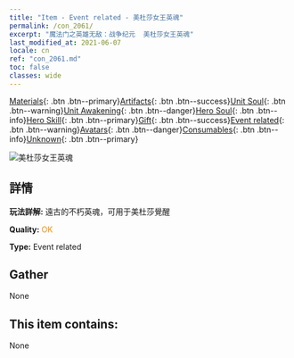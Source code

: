 ```yaml
---
title: "Item - Event related - 美杜莎女王英魂"
permalink: /con_2061/
excerpt: "魔法门之英雄无敌：战争纪元  美杜莎女王英魂"
last_modified_at: 2021-06-07
locale: cn
ref: "con_2061.md"
toc: false
classes: wide
---
```

 [Materials](/ItemsCN/){: .btn .btn--primary}[Artifacts](/ItemsCN/Artifacts/){: .btn .btn--success}[Unit Soul](/ItemsCN/UnitSoul/){: .btn .btn--warning}[Unit Awakening](/ItemsCN/UnitAwakening/){: .btn .btn--danger}[Hero Soul](/ItemsCN/HeroSoul/){: .btn .btn--info}[Hero Skill](/ItemsCN/HeroSkill/){: .btn .btn--primary}[Gift](/ItemsCN/Gift/){: .btn .btn--success}[Event related](/ItemsCN/Events/){: .btn .btn--warning}[Avatars](/ItemsCN/Avatars/){: .btn .btn--danger}[Consumables](/ItemsCN/Consumables/){: .btn .btn--info}[Unknown](/ItemsCN/Unknown/){: .btn .btn--primary}

 ![美杜莎女王英魂](/images/t/juexing_704.jpg)

## 詳情
 **玩法詳解:** 遠古的不朽英魂，可用于美杜莎覺醒

 **Quality:** <span style="color: #FF8C00">OK</span>

 **Type:** Event related

## Gather

  None

## This item contains:

  None

